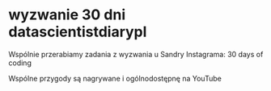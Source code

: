 # wyzwanie 30 dni datascientistdiarypl

Wspólnie przerabiamy zadania z wyzwania u <a src="https://www.instagram.com/datascientistdiarypl/">Sandry Instagrama</a>: 30 days of coding

Wspólne przygody są nagrywane i ogólnodostępnę na <a src="">YouTube</a>
